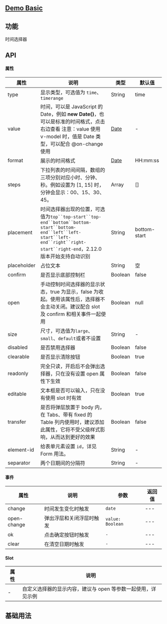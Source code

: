 ## [Demo Basic](https://wya-team.github.io/wya-vc/dist/web/time-picker/basic.html)
## 功能
 时间选择器

## API

#### 属性

属性 | 说明 | 类型 | 默认值
---|---|---|---
type | 显示类型，可选值为 `time`、`timerange` | String | time
value |                             时间，可以是 JavaScript 的 Date，例如 **new Date()**，也可以是标准的时间格式，点击右边查看                            注意：value 使用 v-model 时，值是 Date 类型，可以配合 @on-change 使用                         | [ Date](javascript:void(0)) | -
format | 展示的时间格式 | [ Date](javascript:void(0)) | HH:mm:ss
steps | 下拉列表的时间间隔，数组的三项分别对应小时、分钟、秒。例如设置为 [1, 15] 时，分钟会显示：00、15、30、45。 | Array | []
placement | 时间选择器出现的位置，可选值为`top``top-start``top-end``bottom``bottom-start``bottom-end``left``left-start``left-end``right``right-start``right-end`，2.12.0 版本开始支持自动识别 | String | bottom-start
placeholder | 占位文本 | String | 空
confirm | 是否显示底部控制栏 | Boolean | false
open | 手动控制时间选择器的显示状态，true 为显示，false 为收起。使用该属性后，选择器不会主动关闭。建议配合 slot 及 confirm 和相关事件一起使用 | Boolean | null
size | 尺寸，可选值为`large`、`small`、`default`或者不设置 | String | -
disabled | 是否禁用选择器 | Boolean | false
clearable | 是否显示清除按钮 | Boolean | true
readonly | 完全只读，开启后不会弹出选择器，只在没有设置 open 属性下生效 | Boolean | false
editable | 文本框是否可以输入，只在没有使用 slot 时有效 | Boolean | true
transfer | 是否将弹层放置于 body 内，在 Tabs、带有 fixed 的 Table 列内使用时，建议添加此属性，它将不受父级样式影响，从而达到更好的效果 | Boolean | false
element-id | 给表单元素设置 `id`，详见 Form 用法。 | String | -
separator | 两个日期间的分隔符 | String |  - 


#### 事件

属性 | 说明 | 参数 | 返回值
---|---|---|---
change | 时间发生变化时触发	 | `date`|---
open-change | 弹出浮层和关闭浮层时触发 | `value: Boolean`|---
ok | 点击确定按钮时触发	 | `-` |---
clear | 在清空日期时触发		 | `-` |---

#### Slot

属性 | 说明
---|---
- | 自定义选择器的显示内容，建议与 open 等参数一起使用，详见示例




## 基础用法

```jsx

```